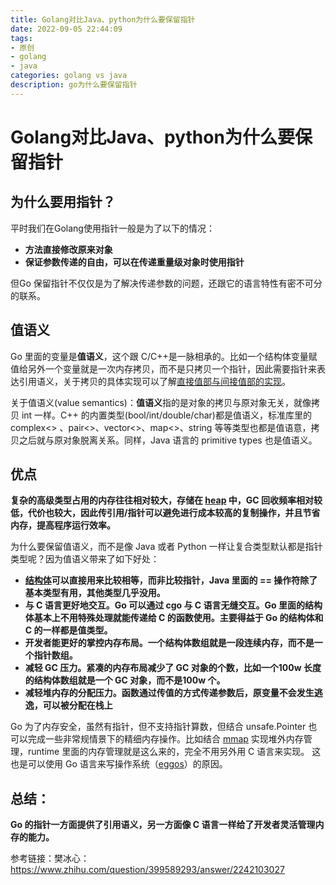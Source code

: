 ```yaml
---
title: Golang对比Java、python为什么要保留指针
date: 2022-09-05 22:44:09
tags:
- 原创
- golang
- java
categories: golang vs java
description: go为什么要保留指针
---
```

# Golang对比Java、python为什么要保留指针

## 为什么要用指针？

平时我们在Golang使用指针一般是为了以下的情况：

- **方法直接修改原来对象**
- **保证参数传递的自由，可以在传递重量级对象时使用指针**

但Go 保留指针不仅仅是为了解决传递参数的问题，还跟它的语言特性有密不可分的联系。

## 值语义

Go 里面的变量是**值语义**，这个跟 C/C++是一脉相承的。比如一个结构体变量赋值给另外一个变量就是一次内存拷贝，而不是只拷贝一个指针，因此需要指针来表达引用语义，关于拷贝的具体实现可以了解[直接值部与间接值部的实现](https://gfw.go101.org/article/value-part.html)。

关于值语义(value semantics)：**值语义**指的是对象的拷贝与原对象无关，就像拷贝 int 一样。C++ 的内置类型(bool/int/double/char)都是值语义，标准库里的 complex<> 、pair<>、vector<>、map<>、string 等等类型也都是值语意，拷贝之后就与原对象脱离关系。同样，Java 语言的 primitive types 也是值语义。

## 优点

**复杂的高级类型占用的内存往往相对较大，存储在 [heap](https://www.zhihu.com/search?q=heap&search_source=Entity&hybrid_search_source=Entity&hybrid_search_extra={"sourceType"%3A"answer"%2C"sourceId"%3A1665421830}) 中，GC 回收频率相对较低，代价也较大，因此传引用/指针可以避免进行成本较高的复制操作，并且节省内存，提高程序运行效率。**

为什么要保留值语义，而不是像 Java 或者 Python 一样让复合类型默认都是指针类型呢？因为值语义带来了如下好处：

- **[结构体](https://www.zhihu.com/search?q=结构体&search_source=Entity&hybrid_search_source=Entity&hybrid_search_extra={"sourceType"%3A"answer"%2C"sourceId"%3A2242103027})可以直接用来比较相等，而非比较指针，Java 里面的 == 操作符除了基本类型有用，其他类型几乎没用。**
- **与 C 语言更好地交互。Go 可以通过 cgo 与 C 语言无缝交互。Go 里面的结构体基本上不用特殊处理就能传递给 C 的函数使用。主要得益于 Go 的结构体和 C 的一样都是值类型。**
- **开发者能更好的掌控内存布局。一个结构体数组就是一段连续内存，而不是一个指针数组。**
- **减轻 GC 压力。紧凑的内存布局减少了 GC 对象的个数，比如一个100w 长度的结构体数组就是一个 GC 对象，而不是100w 个。**
- **减轻堆内存的分配压力。函数通过传值的方式传递参数后，原变量不会发生逃逸，可以被分配在栈上**

Go 为了内存安全，虽然有指针，但不支持指针算数，但结合 unsafe.Pointer 也可以完成一些非常规情景下的精细内存操作。比如结合 [mmap](https://www.zhihu.com/search?q=mmap&search_source=Entity&hybrid_search_source=Entity&hybrid_search_extra={"sourceType"%3A"answer"%2C"sourceId"%3A2242103027}) 实现堆外内存管理，runtime 里面的内存管理就是这么来的，完全不用另外用 C 语言来实现。 这也是可以使用 Go 语言来写操作系统（[eggos](https://link.zhihu.com/?target=https%3A//github.com/icexin/eggos)）的原因。

## 总结：

**Go 的指针一方面提供了引用语义，另一方面像 C 语言一样给了开发者灵活管理内存的能力。**

参考链接：樊冰心：https://www.zhihu.com/question/399589293/answer/2242103027

